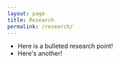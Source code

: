 ```yaml
---
layout: page
title: Research
permalink: /research/
---
```


* Here is a bulleted research point!
* Here's another! 
